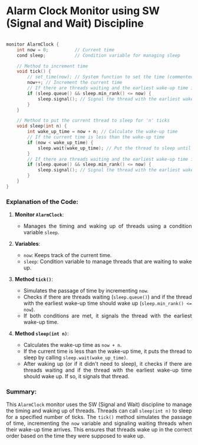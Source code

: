 # Alarm Clock Monitor using SW (Signal and Wait) Discipline

<div align="justify">

```cpp

monitor AlarmClock {
    int now = 0;          // Current time
    cond sleep;           // Condition variable for managing sleep

    // Method to increment time
    void tick() {
        // set_time(now); // System function to set the time (commented out for this example)
        now++; // Increment the current time
        // If there are threads waiting and the earliest wake-up time is less than or equal to 'now'
        if (sleep.queue() && sleep.min_rank() <= now) {
            sleep.signal(); // Signal the thread with the earliest wake-up time
        }
    }

    // Method to put the current thread to sleep for 'n' ticks
    void sleep(int n) {
        int wake_up_time = now + n; // Calculate the wake-up time
        // If the current time is less than the wake-up time
        if (now < wake_up_time) {
            sleep.wait(wake_up_time); // Put the thread to sleep until the wake-up time
        }
        // If there are threads waiting and the earliest wake-up time is less than or equal to 'now'
        if (sleep.queue() && sleep.min_rank() <= now) {
            sleep.signal(); // Signal the thread with the earliest wake-up time
        }
    }
}
```

### Explanation of the Code:

1. **Monitor `AlarmClock`**:
   - Manages the timing and waking up of threads using a condition variable `sleep`.

2. **Variables**:
   - `now`: Keeps track of the current time.
   - `sleep`: Condition variable to manage threads that are waiting to wake up.

3. **Method `tick()`**:
   - Simulates the passage of time by incrementing `now`.
   - Checks if there are threads waiting (`sleep.queue()`) and if the thread with the earliest wake-up time should wake up (`sleep.min_rank() <= now`).
   - If both conditions are met, it signals the thread with the earliest wake-up time.

4. **Method `sleep(int n)`**:
   - Calculates the wake-up time as `now + n`.
   - If the current time is less than the wake-up time, it puts the thread to sleep by calling `sleep.wait(wake_up_time)`.
   - After waking up (or if it didn't need to sleep), it checks if there are threads waiting and if the thread with the earliest wake-up time should wake up. If so, it signals that thread.

### Summary:

This `AlarmClock` monitor uses the SW (Signal and Wait) discipline to manage the timing and waking up of threads. Threads can call `sleep(int n)` to sleep for a specified number of ticks. The `tick()` method simulates the passage of time, incrementing the `now` variable and signaling waiting threads when their wake-up time arrives. This ensures that threads wake up in the correct order based on the time they were supposed to wake up.

</div>